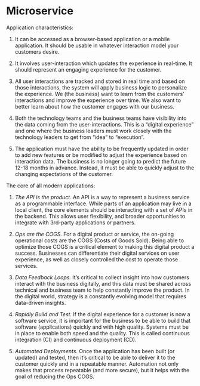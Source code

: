 # Microservice

Application characteristics:

  1. It can be accessed as a browser-based application or a mobile application.
     It should be usable in whatever interaction model your customers desire.

  2. It involves user-interaction which updates the experience in real-time. It
     should represent an engaging experience for the customer.

  3. All user interactions are tracked and stored in real time and based on
     those interactions, the system will apply business logic to personalize the
     experience. We (the business) want to learn from the customers’
     interactions and improve the experience over time. We also want to better
     learn about how the customer engages with our business.

  4. Both the technology teams and the business teams have visibility into the
     data coming from the user-interactions. This is a “digital experience” and
     one where the business leaders must work closely with the technology
     leaders to get from “idea” to “execution”.

  5. The application must have the ability to be frequently updated in order to
     add new features or be modified to adjust the experience based on
     interaction data. The business is no longer going to predict the future
     12-18 months in advance. Instead, it must be able to quickly adjust to the
     changing expectations of the customer.

The core of all modern applications:

  1. *The API is the product.* An API is a way to represent a business service
     as a programmable interface. While parts of an application may live in a
     local client, the core elements should be interacting with a set of APIs in
     the backend. This allows user flexibility, and broader opportunities to
     integrate with 3rd-party applications or partners.

  2. *Ops are the COGS.* For a digital product or service, the on-going
     operational costs are the COGS (Costs of Goods Sold). Being able to
     optimize those COGS is a critical element to making this digital product a
     success. Businesses can differentiate their digital services on user
     experience, as well as closely controlled the cost to operate those
     services.

  3. *Data Feedback Loops.* It’s critical to collect insight into how customers
     interact with the business digitally, and this data must be shared across
     technical and business team to help constantly improve the product. In the
     digital world, strategy is a constantly evolving model that requires
     data-driven insights.

  4. *Rapidly Build and Test.* If the digital experience for a customer is now a
     software service, it is important for the business to be able to build that
     software (applications) quickly and with high quality. Systems must be in
     place to enable both speed and the quality. This is called continuous
     integration (CI) and continuous deployment (CD).

  5. *Automated Deployments.* Once the application has been built (or updated)
     and tested, then it’s critical to be able to deliver it to the customer
     quickly and in a repeatable manner. Automation not only makes that process
     repeatable (and more secure), but it helps with the goal of reducing the
     Ops COGS.
